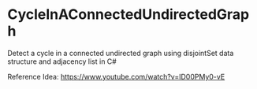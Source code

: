 # CycleInAConnectedUndirectedGraph
Detect a cycle in a connected undirected graph using disjointSet data structure and adjacency list in C#

Reference Idea: https://www.youtube.com/watch?v=ID00PMy0-vE
